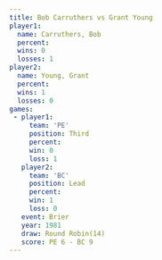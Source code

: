 ```yaml
---
title: Bob Carruthers vs Grant Young
player1:               
  name: Carruthers, Bob
  percent:             
  wins: 0              
  losses: 1            
player2:               
  name: Young, Grant   
  percent:             
  wins: 1              
  losses: 0            
games:
 - player1:         
     team: 'PE'     
     position: Third
     percent:       
     win: 0         
     loss: 1        
   player2:        
     team: 'BC'    
     position: Lead
     percent:      
     win: 1        
     loss: 0       
   event: Brier         
   year: 1981           
   draw: Round Robin(14)
   score: PE 6 - BC 9   
---
```

